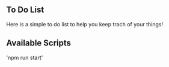 ## To Do List

Here is a simple to do list to help you keep trach of your things!

## Available Scripts

'npm run start'
